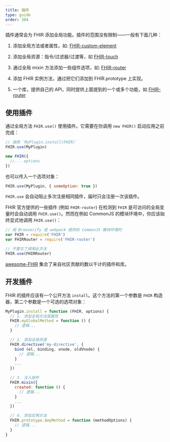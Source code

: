 ```yaml
---
title: 插件
type: guide
order: 304
---
```


插件通常会为 FHIR 添加全局功能。插件的范围没有限制——一般有下面几种：

1. 添加全局方法或者属性，如: [FHIR-custom-element](https://github.com/karol-f/FHIR-custom-element)

2. 添加全局资源：指令/过滤器/过渡等，如 [FHIR-touch](https://github.com/FHIRjs/FHIR-touch)

3. 通过全局 mixin 方法添加一些组件选项，如: [FHIR-router](https://github.com/FHIRjs/FHIR-router)

4. 添加 FHIR 实例方法，通过把它们添加到 FHIR.prototype 上实现。

5. 一个库，提供自己的 API，同时提供上面提到的一个或多个功能，如 [FHIR-router](https://github.com/FHIRjs/FHIR-router)

## 使用插件

通过全局方法 `FHIR.use()` 使用插件。它需要在你调用 `new FHIR()` 启动应用之前完成：

``` js
// 调用 `MyPlugin.install(FHIR)`
FHIR.use(MyPlugin)

new FHIR({
  //... options
})
```

也可以传入一个选项对象：

``` js
FHIR.use(MyPlugin, { someOption: true })
```

`FHIR.use` 会自动阻止多次注册相同插件，届时只会注册一次该插件。

FHIR 官方提供的一些插件 (例如 `FHIR-router`) 在检测到 `FHIR` 是可访问的全局变量时会自动调用 `FHIR.use()`。然而在例如 CommonJS 的模块环境中，你应该始终显式地调用 `FHIR.use()`：

``` js
// 用 Browserify 或 webpack 提供的 CommonJS 模块环境时
var FHIR = require('FHIR')
var FHIRRouter = require('FHIR-router')

// 不要忘了调用此方法
FHIR.use(FHIRRouter)
```

[awesome-FHIR](https://github.com/FHIRjs/awesome-FHIR#components--libraries) 集合了来自社区贡献的数以千计的插件和库。

## 开发插件

FHIR 的插件应该有一个公开方法 `install`。这个方法的第一个参数是 `FHIR` 构造器，第二个参数是一个可选的选项对象：

``` js
MyPlugin.install = function (FHIR, options) {
  // 1. 添加全局方法或属性
  FHIR.myGlobalMethod = function () {
    // 逻辑...
  }

  // 2. 添加全局资源
  FHIR.directive('my-directive', {
    bind (el, binding, vnode, oldVnode) {
      // 逻辑...
    }
    ...
  })

  // 3. 注入组件
  FHIR.mixin({
    created: function () {
      // 逻辑...
    }
    ...
  })

  // 4. 添加实例方法
  FHIR.prototype.$myMethod = function (methodOptions) {
    // 逻辑...
  }
}
```
